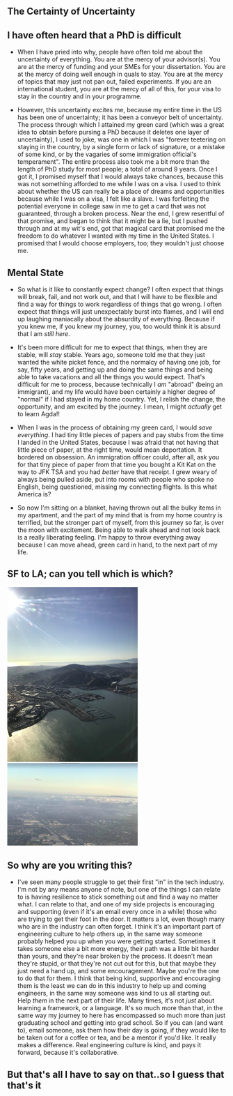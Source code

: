 ## The Certainty of Uncertainty

## I have often heard that a PhD is difficult

- When I have pried into why, people have often told me about the uncertainty of everything. 
  You are at the mercy of your advisor(s). You are at the mercy of funding and your SMEs for 
  your dissertation. You are at the mercy of doing well enough in quals to stay. 
  You are at the mercy of topics that may just not pan out, failed experiments. If you are
  an international student, you are at the mercy of all of this, for your visa to stay in
  the country and in your programme.
  
- However, this uncertainty excites me, because my entire time in the US has been one of uncertainty; 
  it has been a conveyor belt of uncertainty. The process through which I attained my green
  card (which was a great idea to obtain before pursing a PhD because it deletes one layer
  of uncertainty), I used to joke, was one in which I was "forever teetering on staying in the
  country, by a single form or lack of signature, or a mistake of some kind, or by the vagaries
  of some immigration official's temperament". The entire process also took me a bit more than the length of 
  PhD study for most people; a total of around 9 years. Once I got it, I promised myself that I would always
  take chances, because this was not something afforded to me while I was on a visa. I used to think about whether
  the US can really be a place of dreams and opportunities because while I was on a visa, I felt like a slave.
  I was forfeiting the potential everyone in college saw in me to get a card that was not guaranteed, through a broken
  process. 
  Near the end, I grew resentful of that promise, and began to think that it might be a lie, but I pushed through
  and at my wit's end, got that magical card that promised me the freedom to do whatever I wanted with my time
  in the United States. I promised that I would choose employers, too; they wouldn't just choose me.
  
## Mental State
- So what is it like to constantly expect change? I often expect that things will break, fail, and not work
  out, and that I will have to be flexible and find a way for things to work regardless of things that go
  wrong. I often expect that things will just unexpectably burst into flames, and I will end up laughing 
  maniacally about the absurdity of everything. Because if you knew me, if you knew my journey, you, too would
  think it is absurd that I am *still here*. 
  
- It's been more difficult for me to expect that things, when they are stable, will *stay* stable. Years ago,
  someone told me that they just wanted the white picket fence, and the normalcy of having one job, for say,
  fifty years, and getting up and doing the same things and being able to take vacations and all the things
  you would expect. That's difficult for me to process, because technically I *am* "abroad" (being an immigrant),
  and my life would have been certainly a higher degree of "normal" if I had stayed in my home country.
  Yet, I relish the change, the opportunity, and am excited by the journey. I mean, I might *actually* get to
  learn Agda!!
  
- When I was in the process of obtaining my green card, I would *save everything*. I had tiny little pieces
  of papers and pay stubs from the time I landed in the United States, because I was afraid that not having
  that little piece of paper, at the right time, would mean deportation. It bordered on obsession. 
  An immigration officer could,
  after all, ask you for that tiny piece of paper from that time you bought a Kit Kat on the way to JFK
  TSA and you had *better* have that receipt. I grew weary of always being pulled aside, put into rooms
  with people who spoke no English, being questioned, missing my connecting flights. Is this what America is?
  
- So now I'm sitting on a blanket, having thrown out all the bulky items in my apartment, and the part of my 
  mind that is from my home country is terrified, but the stronger part of myself, from this journey so far,
  is over the moon with excitement. Being able to walk ahead and not look back is a really liberating feeling.
  I'm happy to throw everything away because I can move ahead, green card in hand, to the next part of my life.
  
## SF to LA; can you tell which is which?
  
<img src="/images/signalgh/sfview.png" width="300">


<img src="/images/signalgh/sfview_.png" width="300">

## So why are you writing this?

- I've seen many people struggle to get their first "in" in the tech industry. I'm not by any means anyone of note,
  but one of the things I can relate to is having resilience to stick something out and find a way no matter what. 
  I can relate to that, and one of my side projects is encouraging and supporting (even if it's an email every once
  in a while) those who are trying to get their foot in the door. It matters a lot, even though many who are in the industry
  can often forget. I think it's an important part of engineering culture to help others up, in the same way someone
  probably helped you up when you were getting started. Sometimes it takes someone else a bit more energy, their path
  was a little bit harder than yours, and they're near broken by the process. It doesn't mean they're stupid, or that they're not cut out for this, but that maybe they just need a hand up, and some encouragement. Maybe you're the one to do that for them. I think that being kind, supportive and encouraging them
  is the least we can do in this industry to help up and coming engineers, in the same way someone was kind to us all starting out. Help *them* in the next part of their life. Many times, it's not *just* about learning a framework, or a language. It's so much more than that, in the same way my journey to here has encompassed so much more than just graduating school and getting into grad school. So if you can (and want to), email someone, ask them how their day is going, if they would like to be taken
  out for a coffee or tea, and be a mentor if you'd like. It really makes a difference. Real engineering culture is kind,
  and pays it forward, because it's collaborative. 
  
## But that's all I have to say on that..so I guess that that's it
